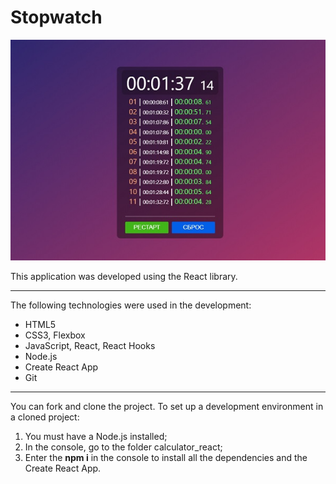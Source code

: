 Stopwatch
========================================================

![screenshot of sample](Sample.jpg)

This application was developed using the React library. 
***
The following technologies were used in the development:
* HTML5
* CSS3, Flexbox
* JavaScript, React, React Hooks
* Node.js
* Create React App
* Git

***
You can fork and clone the project.
To set up a development environment in a cloned project:
1. You must have a Node.js installed;
2. In the console, go to the folder calculator_react;
3. Enter the **npm i** in the console to install all the dependencies and the Create React App.

